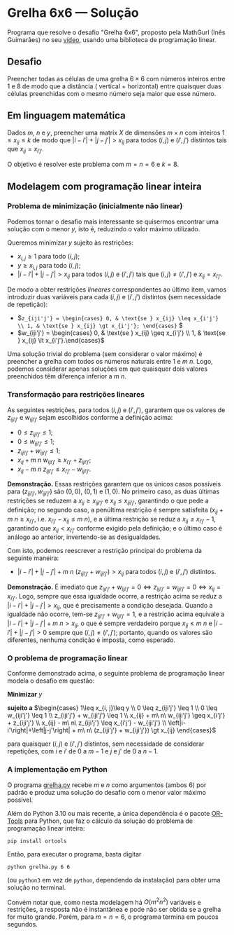 # Grelha 6x6 — Solução

Programa que resolve o desafio "Grelha 6x6", proposto pela MathGurl (Inês Guimarães) no
seu [vídeo](https://www.youtube.com/watch?v=N2Lr1NVLGVw), usando uma biblioteca de programação linear.

## Desafio

Preencher todas as células de uma grelha $6 \times 6$ com números inteiros entre $1$ e $8$ de modo que a distância (
vertical + horizontal) entre quaisquer duas células preenchidas com o mesmo número seja maior que esse número.

## Em linguagem matemática

Dados $m$, $n$ e $y$, preencher uma matrix $X$ de dimensões $m\times n$ com inteiros $1\leq x_{ij}\leq k$ de modo que
$\left|i-i'\right|+\left|j-j'\right|\gt x_{ij}$ para todos $(i, j)$ e $(i', j')$ distintos tais que $x_{ij}=x_{i'j'}$.

O objetivo é resolver este problema com $m=n=6$ e $k=8$.

## Modelagem com programação linear inteira

### Problema de minimização (inicialmente não linear)

Podemos tornar o desafio mais interessante se quisermos encontrar uma solução com o menor $y$, isto é, reduzindo o
valor máximo utilizado.

Queremos minimizar $y$ sujeito às restrições:

- $x_{i, j}\geq 1$ para todo $(i, j)$;
- $y\geq x_{i, j}$ para todo $(i, j)$;
- $\left|i-i'\right|+\left|j-j'\right|\gt x_{ij}$ para todos $(i, j)$ e $(i', j')$ tais que $(i, j) \neq (i', j')$ e $x_
  {ij}=x_{i'j'}$.

De modo a obter restrições *lineares* correspondentes ao último item, vamos introduzir duas variáveis para cada $(i, j)$
e $(i', j')$ distintos (sem necessidade de repetição):

- $`z_{iji'j'} = \begin{cases} 0, & \text{se } x_{ij} \leq x_{i'j'} \\ 1, & \text{se } x_{ij} \gt x_{i'j'}; \end{cases}`
  $
- $`w_{iji'j'} = \begin{cases} 0, & \text{se } x_{ij} \geq x_{i'j'} \\ 1, & \text{se } x_{ij} \lt x_{i'j'}.\end{cases}`$

Uma solução trivial do problema (sem considerar o valor máximo) é preencher a grelha com todos os números naturais entre
$1$ e $m\ n$. Logo, podemos considerar apenas soluções em que quaisquer dois valores preenchidos têm diferença inferior
a $m\ n$.

### Transformação para restrições lineares

As seguintes restrições, para todos $(i, j)$ e $(i', j')$, garantem que os valores de $z_{iji'j'}$ e $w_{iji'j'}$ sejam
escolhidos conforme a definição acima:

- $0 \leq z_{iji'j'} \leq 1$;
- $0 \leq w_{iji'j'} \leq 1$;
- $z_{iji'j'} + w_{iji'j'} \leq 1$;
- $x_{ij} + m\ n\ w_{iji'j'} \geq x_{i'j'} + z_{iji'j'}$;
- $x_{ij} - m\ n\ z_{iji'j'} \leq x_{i'j'} - w_{iji'j'}$.

**Demonstração.** Essas restrições garantem que os únicos casos possíveis para $(z_{iji'j'}, w_{iji'j'})$ são $(0, 0)$,
$(0, 1)$ e $(1, 0)$. No primeiro caso, as duas últimas restrições se reduzem a $x_{ij}\geq x_{iji'j'}$ e $x_{ij}\leq x_
{iji'j'}$, garantindo o que pede a definição; no segundo caso, a penúltima restrição é sempre satisfeita ($x_{ij} + m\ n
\geq x_{i'j'}$, i.e. $x_{i'j'} - x_{ij} \leq m\ n$), e a última restrição se reduz a $x_{ij} \leq x_{i'j'} - 1$,
garantindo que $x_{ij}\lt x_{i'j'}$ conforme exigido pela definição; e o último caso é análogo ao anterior,
invertendo-se as desigualdades.

Com isto, podemos reescrever a restrição principal do problema da seguinte maneira:

- $\left|i-i'\right|+\left|j-j'\right| + m\ n\ (z_{iji'j'} + w_{iji'j'}) \gt x_{ij}$ para todos $(i, j)$ e $(i', j')$
  distintos.

**Demonstração.** É imediato que $z_{iji'j'} + w_{iji'j'}=0 \iff z_{iji'j'} = w_{iji'j'}=0 \iff x_{ij}=x_{i'j'}$. Logo,
sempre que essa igualdade ocorre, a restrição acima se reduz a $\left|i-i'\right|+\left|j-j'\right| \gt x_{ij}$, que é
precisamente a condição desejada. Quando a igualdade não ocorre, tem-se $z_{iji'j'} + w_{iji'j'} = 1$, e a restrição
acima equivale a $\left|i-i'\right|+\left|j-j'\right| + m\ n \gt x_{ij}$, o que é sempre verdadeiro porque $x_{ij} \leq
m\ n$ e $\left|i-i'\right|+\left|j-j'\right|\gt 0$ sempre que $(i, j) \neq (i', j')$; portanto, quando os valores são
diferentes, nenhuma condição é imposta, como esperado.

### O problema de programação linear

Conforme demonstrado acima, o seguinte problema de programação linear modela o desafio em questão:

**Minimizar** $y$

**sujeito a**
$`\begin{cases}
1\leq x_{i, j}\leq y \\
0 \leq z_{iji'j'} \leq 1 \\
0 \leq w_{iji'j'} \leq 1 \\
z_{iji'j'} + w_{iji'j'} \leq 1 \\
x_{ij} + m\ n\ w_{iji'j'} \geq x_{i'j'} + z_{iji'j'} \\
x_{ij} - m\ n\ z_{iji'j'} \leq x_{i'j'} - w_{iji'j'} \\
\left|i-i'\right|+\left|j-j'\right| + m\ n\ (z_{iji'j'} + w_{iji'j'}) \gt x_{ij}
\end{cases}`$

para quaisquer $(i, j)$ e $(i', j')$ distintos, sem necessidade de considerar repetições, com $i$ e $i'$ de $0$ a $m-1$
e $j$ e $j'$ de $0$ a $n - 1$.

### A implementação em Python

O programa [grelha.py](grelha.py) recebe $m$ e $n$ como argumentos (ambos $6$) por padrão e produz uma solução do
desafio com o menor valor máximo possível.

Além do Python 3.10 ou mais recente, a única dependência é o
pacote [OR-Tools](https://developers.google.com/optimization/install) para Python, que faz o
cálculo da solução do problema de programação linear inteira:

```shell
pip install ortools
```

Então, para executar o programa, basta digitar

```shell
python grelha.py 6 6
```

(ou `python3` em vez de `python`, dependendo da instalação) para obter uma solução no terminal.

Convém notar que, como nesta modelagem há $O(m^2 n^2)$ variáveis e restrições, a resposta não é instantânea e pode não
ser obtida se a grelha for muito grande. Porém, para $m = n = 6$, o programa termina em poucos segundos. 
